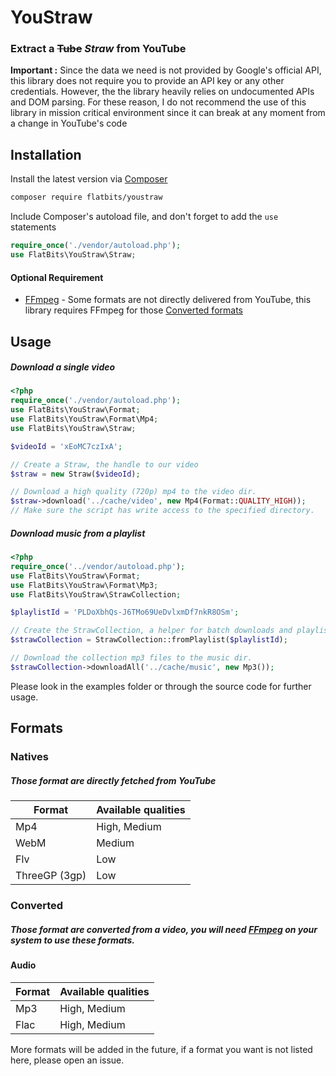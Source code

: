 # YouStraw
### Extract a ~~Tube~~ _Straw_ from YouTube

**Important :** Since the data we need is not provided by Google's official API, this library does not require you to 
provide an API key or any other credentials. However, the the library heavily relies on undocumented APIs and DOM 
parsing. For these reason, I do not recommend the use of this library in mission critical environment since it can 
break at any moment from a change in YouTube's code


## Installation
Install the latest version via [Composer](https://getcomposer.org)

```bash
composer require flatbits/youstraw
```

Include Composer's autoload file, and don't forget to add the `use` statements

```php
require_once('./vendor/autoload.php');
use FlatBits\YouStraw\Straw;
```

#### Optional Requirement
* [FFmpeg](https://www.ffmpeg.org/) - Some formats are not directly delivered from YouTube, this library requires 
FFmpeg for those [Converted formats](#converted)

## Usage

##### Download a single video
```php
<?php
require_once('./vendor/autoload.php');
use FlatBits\YouStraw\Format;
use FlatBits\YouStraw\Format\Mp4;
use FlatBits\YouStraw\Straw;

$videoId = 'xEoMC7czIxA';

// Create a Straw, the handle to our video
$straw = new Straw($videoId);

// Download a high quality (720p) mp4 to the video dir.
$straw->download('../cache/video', new Mp4(Format::QUALITY_HIGH));
// Make sure the script has write access to the specified directory.
```

##### Download music from a playlist
```php
<?php
require_once('../vendor/autoload.php');
use FlatBits\YouStraw\Format;
use FlatBits\YouStraw\Format\Mp3;
use FlatBits\YouStraw\StrawCollection;

$playlistId = 'PLDoXbhQs-J6TMo69UeDvlxmDf7nkR8OSm';

// Create the StrawCollection, a helper for batch downloads and playlist parsing
$strawCollection = StrawCollection::fromPlaylist($playlistId);

// Download the collection mp3 files to the music dir.
$strawCollection->downloadAll('../cache/music', new Mp3());
```

Please look in the examples folder or through the source code for further usage.

## Formats

### Natives
##### Those format are directly fetched from YouTube
|Format                     | Available qualities |
|---------------------------|---------------------|
| Mp4                       | High, Medium        |
| WebM                      | Medium              |
| Flv                       | Low                 |
| ThreeGP (3gp)             | Low                 |

### Converted
##### Those format are converted from a video, you will need [FFmpeg](https://www.ffmpeg.org/) on your system to use these formats.
#### Audio
|Format                     | Available qualities |
|---------------------------|---------------------|
| Mp3                       | High, Medium        |
| Flac                      | High, Medium        |

More formats will be added in the future, if a format you want is not listed here, please open an issue.